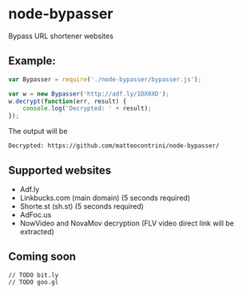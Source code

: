 # node-bypasser
Bypass URL shortener websites

## Example:

```javascript
var Bypasser = require('./node-bypasser/bypasser.js');

var w = new Bypasser('http://adf.ly/1DX0XD');
w.decrypt(function(err, result) {
	console.log('Decrypted: ' + result);
});
```

The output will be 
```
Decrypted: https://github.com/matteocontrini/node-bypasser/
```

## Supported websites
* Adf.ly
* Linkbucks.com (main domain) (5 seconds required)
* Shorte.st (sh.st) (5 seconds required)
* AdFoc.us
* NowVideo and NovaMov decryption (FLV video direct link will be extracted)

## Coming soon
```
// TODO bit.ly
// TODO goo.gl
```
